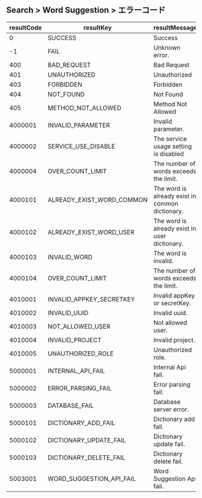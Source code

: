 ## Search > Word Suggestion > エラーコード


| resultCode | resultKey                 | resultMessage |
|------------|---------------------------|----|
| 0          | SUCCESS                   | Success |
| -1         | FAIL                      | Unknown error. |
| 400        | BAD_REQUEST               | Bad Request |
| 401        | UNAUTHORIZED              | Unauthorized |
| 403        | FORBIDDEN                 | Forbidden |
| 404        | NOT_FOUND                 | Not Found |
| 405        | METHOD_NOT_ALLOWED        | Method Not Allowed |
| 4000001    | INVALID_PARAMETER         | Invalid parameter. |
| 4000002    | SERVICE_USE_DISABLE       | The service usage setting is disabled |
| 4000004    | OVER_COUNT_LIMIT          | The number of words exceeds the limit.  |
| 4000101    | ALREADY_EXIST_WORD_COMMON | The word is already exist in common dictionary. |
| 4000102    | ALREADY_EXIST_WORD_USER   | The word is already exist in user dictionary. |
| 4000103    | INVALID_WORD              | The word is invalid. |
| 4000104    | OVER_COUNT_LIMIT          | The number of words exceeds the limit.  |
| 4010001    | INVALID_APPKEY_SECRETKEY  | Invalid appKey or secretKey. |
| 4010002    | INVALID_UUID              | Invalid uuid. |
| 4010003    | NOT_ALLOWED_USER          | Not allowed user. |
| 4010004    | INVALID_PROJECT           | Invalid project.  |
| 4010005    | UNAUTHORIZED_ROLE         | Unauthorized role.  |
| 5000001    | INTERNAL_API_FAIL         | Internal Api fail.  |
| 5000002    | ERROR_PARSING_FAIL        | Error parsing fail. |
| 5000003    | DATABASE_FAIL             | Database server error. |
| 5000101    | DICTIONARY_ADD_FAIL       | Dictionary add fail.   |
| 5000102    | DICTIONARY_UPDATE_FAIL    | Dictionary update fail. |
| 5000103    | DICTIONARY_DELETE_FAIL    | Dictionary delete fail.  |
| 5003001    | WORD_SUGGESTION_API_FAIL  | Word Suggestion Api fail.   |
